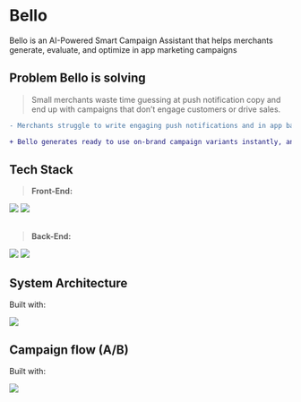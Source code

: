 # Bello
Bello is an AI-Powered Smart Campaign Assistant that helps merchants generate, evaluate, and optimize in app marketing campaigns

## Problem Bello is solving
> Small merchants waste time guessing at push notification copy and end up with campaigns that don’t engage customers or drive sales.

```diff
- Merchants struggle to write engaging push notifications and in app banners consistently 

+ Bello generates ready to use on-brand campaign variants instantly, and then auto runs A/B testing to pick the best performing copy
```

## Tech Stack

>**Front-End:**

<img src="https://img.shields.io/badge/react-%2320232a.svg?style=for-the-badge&logo=react&logoColor=%2361DAFB"/>
<img src="https://img.shields.io/badge/vite-%23646CFF.svg?style=for-the-badge&logo=vite&logoColor=white"/><br/><br/>


>**Back-End:**

<img src="https://img.shields.io/badge/node-6DA55F?style=for-the-badge&logo=node.js&logoColor=white"/>
<img src="https://img.shields.io/badge/express-000000?style=for-the-badge&logo=express&logoColor=white"/>

## System Architecture
Built with:

<img src="https://img.shields.io/badge/mermaid-020817?style=for-the-badge&logo=mermaid&logoColor=%FF3670"/>

## Campaign flow (A/B)
Built with:

<img src="https://img.shields.io/badge/mermaid-020817?style=for-the-badge&logo=mermaid&logoColor=%FF3670"/>